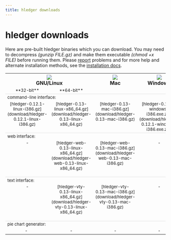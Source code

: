 ```yaml
---
title: hledger downloads
---
```


# hledger downloads

<style>
tr.heading td {
    border-top:thin solid #ddd;
}
td {
    vertical-align:top;
    font-size:small;
}
code {
    white-space:nowrap; 
}
</style>

Here are pre-built hledger binaries which you can download. You may need
to decompress *(gunzip FILE.gz)* and make them executable *(chmod +x
FILE)* before running them.  Please <a
href="DEVELOPMENT.html#support">report</a> problems and for more help and
alternate installation methods, see the <a
href="../MANUAL.html#installing">installation docs</a>.
    
<table>
  <tr>
    <th width="34%" colspan=2><img src="../linux.png" /><br />GNU/Linux</th>
    <th width="33%"><a href="download/hledger-0.13-mac-i386.gz"><img src="../mac.png" border=0 /></a><br />Mac</th>
    <th width="33%"><a href="download/hledger-0.13-win-i386.gz"><img src="../windows.png" border=0 /></a><br />Windows</th>
  </tr>
  <tr style="text-align:center; white-space:nowrap;"><td width="25%">**32-bit**</td><td width="25%">**64-bit**</td><td width="25%"></td><td width="25%"></td></tr>
  <tr class="heading"><td colspan=4>command-line interface:</td></tr>
  <tr align="center">
    <td>
      <!-- **[hledger-0.13-linux-i386.gz](download/hledger-0.13-linux-i386.gz)**<br><br> -->
      [hledger-0.12.1-linux-i386.gz](download/hledger-0.12.1-linux-i386.gz)
    </td>
    <td>
      [hledger-0.13-linux-x86_64.gz](download/hledger-0.13-linux-x86_64.gz)<br><br>
    </td>
    <td>
      [hledger-0.13-mac-i386.gz](download/hledger-0.13-mac-i386.gz)<br><br>
    </td>
    <td>
      [hledger-0.12.1-windows-i386.exe.zip](download/hledger-0.12.1-windows-i386.exe.zip)
    </td>
  </tr>
  <!-- <tr><td colspan=4>optional add-ons:</td></tr> -->
  <tr class="heading"><td colspan=4>web interface:</td></tr>
  <tr align="center">
    <td>
      -
      <!-- [hledger-web-0.13-linux-i386.gz](download/hledger-web-0.13-linux-i386.gz)<br><br> -->
    </td>
    <td>
      [hledger-web-0.13-linux-x86_64.gz](download/hledger-web-0.13-linux-x86_64.gz)<br><br>
    </td>
    <td>
      [hledger-web-0.13-mac-i386.gz](download/hledger-web-0.13-mac-i386.gz)<br><br>
    </td>
    <td>
      -
    </td>
  </tr>
  <tr class="heading"><td colspan=4>text interface:</td></tr>
  <tr align="center">
    <td>
      -
      <!-- [hledger-vty-0.13-linux-i386.gz](download/hledger-vty-0.13-linux-i386.gz)<br><br> -->
    </td>
    <td>
      [hledger-vty-0.13-linux-x86_64.gz](download/hledger-vty-0.13-linux-x86_64.gz)<br><br>
    </td>
    <td>
      [hledger-vty-0.13-mac-i386.gz](download/hledger-vty-0.13-mac-i386.gz)<br><br>
    </td>
    <td>
      -
    </td>
  </tr>
  <tr class="heading"><td colspan=4>pie chart generator:</td></tr>
  <tr align="center">
    <td>
      -
      <!-- [hledger-chart-0.13-linux-i386.gz](download/hledger-chart-0.13-linux-i386.gz)<br><br> -->
      &nbsp;
    </td>
    <td>
      -
      <!-- [hledger-chart-0.13-linux-x86_64.gz](download/hledger-chart-0.13-linux-x86_64.gz)<br><br> -->
    </td>
    <td>
      -
      <!-- [hledger-chart-0.13-mac-i386.gz](download/hledger-chart-0.13-mac-i386.gz)<br><br> -->
    </td>
    <td>
      -
    </td>
  </tr>

  <!-- <tr> -->
  <!--   <td colspan=2> -->
  <!--     Open a terminal window and go to your browser's download directory, then:   -->
  <!--     `$ gunzip hledger-*86*`   -->
  <!--     `$ mv hledger-*86* hledger`   -->
  <!--     `$ chmod +x hledger`   -->
  <!--     `$ ./hledger`   -->
  <!--   </td> -->
  <!--   <td> -->
  <!--     Double-click the downloaded file to decompress it.   -->
  <!--     Rename the decompressed file to "hledger".   -->
  <!--     Open a terminal window and go to your browser's download directory, then:   -->
  <!--     `$ chmod +x hledger`   -->
  <!--     Run it:   -->
  <!--     `$ ./hledger` -->
  <!--   </td> -->
  <!--   <td> -->
  <!--     Unzip it to (eg) your desktop.   -->
  <!--     Double-click on the unzipped file to run the web interface (the default behaviour on windows).   -->
  <!--     A security dialog may pop up, where you can choose whether other machines -->
  <!--     may access your hledger web interface. -->
  <!--   </td> -->
  <!-- </tr> -->

</table>

